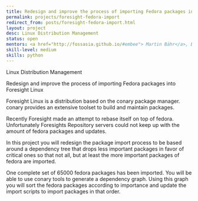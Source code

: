 ```yaml
---
title: Redesign and improve the process of importing Fedora packages into Foresight Linux
permalink: projects/foresight-fedora-import
redirect_from: posts/foresight-fedora-import.html
layout: project
desc: Linux Distribution Management
status: open
mentors: <a href="http://fossasia.github.io/#embee"> Martin Bähr</a>, Bretts
skill-level: medium
skills: python
---
```

Linux Distribution Management


Redesign and improve the process of importing Fedora packages into Foresight Linux


Foresight Linux is a distribution based on the conary package manager.
conary provides an extensive toolset to build and maintain packages.

Recently Foresight made an attempt to rebase itself on top of fedora.
Unfortunately Foresights Repository servers could not keep up with the amount
of fedora packages and updates.

In this project you will redesign the package import process to be based around
a dependency tree that drops less important packages in favor of critical ones
so that not all, but at least the more important packages of fedora are
imported.

One complete set of 65000 fedora packages has been imported. You will be able
to use conary tools to generate a dependency graph. Using this graph you will
sort the fedora packages according to importance and update the import scripts
to import packages in that order.


